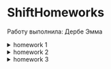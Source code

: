 # ShiftHomeworks
Работу выполнила: Дербе Эмма

<details>
  <summary>homework 1</summary>
  
  ## Домашнее задание № 1 ✅

  ### Техническое задание:
  Тема занятия: Вводная лекция: инструменты Xcode, git. Основы Swift.
  1. Создать консольное приложение для учета автомобилей с возможностью взаимодействовать с пользователем.
  2. Основные функции:
     * добавление нового автомобиля;
     * вывод списка добавленных автомобилей;
     * вывод списка автомобилей с использованием фильтра по типу кузова автомобиля.
  3. Информация об автомобиле должна быть представлена в структуре, есть как обязательные, так и опциональные значения.
  4. Осуществить отображение информации необходимо в обязательном формате `<Поле>: <Значение>`.
  5. Опциональные типы данных вывывести следующим образом:
     * год выпуска – отображать «-»
     * гос. номер – пропускать это поле (оно не должно отображаться)
</details>

<details>
  <summary>homework 2</summary>
  
  ## Домашнее задание № 2 

  ### Техническое задание:
  Тема занятия: Знакомство с ARC. Замыкания, протоколы, модификаторы доступа. Многопоточность.
  1. Создать консольное приложение, в котором будет реализован потокобезопасный массив. Должно быть обеспечено корректное изменение/получение хранимых данных.
  2. Основные функции:
     * добавление нового элемента;
     * удаление элемента с указанным индексом;
     * возвращение элемента с указанным индексом;
     * метод проверки наличия элемента в коллекции (возвращает true при наличии элемента в коллекции).
  3. Свойства `isEmpty` и `count` обязательны.
  4. Реализуемый класс массива должен наследовать методы и свойства через протокол.
  5. Для демонстрации результата необходимо:
     * создать `concurrent queue` с двумя асинхронными задачами по добавлению элементов в массив;
     * провести проверку всех методов и свойств.
</details>

<details>
  <summary>homework 3</summary>
  
  ## Домашнее задание № 3

  ### Техническое задание:
  Тема занятия: Основы UI. Autolayout/Сonstraints.
  1. Создать приложение-визитку, которое имеет 3 экрана и UITabBarController. 
  2. Первый экран:
     * Фото/аватарка;
     * Информация о себе (ФИО, возраст, образование, город проживания, родной город и т.д.).
  3. Второй экран:
     * навыки разработчика (как давно занимаетесь программированием, какие языки изучали, чего ждете от обучения).
  4. Третий экран:
     * Ваши увлечения/хобби помимо разработки.
  5. Дополнительные условия:
     * один экран должен быть сверстан через сториборд, остальные кодом (SnapKit или нативная верстка);
     * на каждом из экранов должно быть минимум 3 элемента (View) из пройденных;
     * данные нужно выделять в отдельные сущности (модели), разбивать необходимое на подфункции.
</details>

